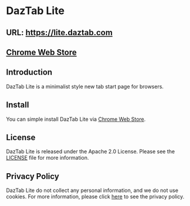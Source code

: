 # DazTab Lite

## URL: https://lite.daztab.com
## [Chrome Web Store](https://chrome.google.com/webstore/detail/daztab-lite/bagdffmnpgghcehadgmhcppaphpdfmbb)

## Introduction

DazTab Lite is a minimalist style new tab start page for browsers.

## Install

You can simple install DazTab Lite via [Chrome Web Store](https://chrome.google.com/webstore/detail/daztab-lite/bagdffmnpgghcehadgmhcppaphpdfmbb).

## License

DazTab Lite is released under the Apache 2.0 License. Please see the [LICENSE](/LICENSE) file for more information.

## Privacy Policy

DazTab Lite do not collect any personal information, and we do not use cookies. For more information, please click [here](https://daztab.com/privacy.html) to see the privacy policy.
